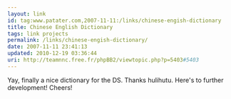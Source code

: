 ```yaml
---
layout: link
id: tag:www.patater.com,2007-11-11:/links/chinese-engish-dictionary
title: Chinese English Dictionary
tags: link projects
permalink: /links/chinese-engish-dictionary/
date: 2007-11-11 23:41:13
updated: 2010-12-19 03:36:44
uri: http://teamnnc.free.fr/phpBB2/viewtopic.php?p=5403#5403
---
```

Yay, finally a nice dictionary for the DS.  Thanks hulihutu. Here's to further
development! Cheers!
